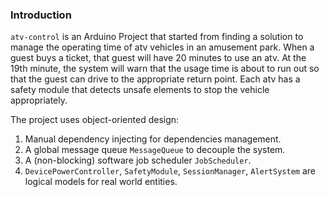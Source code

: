 ### Introduction
`atv-control` is an Arduino Project that started from finding a solution to manage the operating time of atv vehicles in an amusement park. When a guest buys a ticket, that guest will have 20 minutes to use an atv. At the 19th minute, the system will warn that the usage time is about to run out so that the guest can drive to the appropriate return point. Each atv has a safety module that detects unsafe elements to stop the vehicle appropriately.

The project uses object-oriented design:
1. Manual dependency injecting for dependencies management.
2. A global message queue `MessageQueue` to decouple the system.
3. A (non-blocking) software job scheduler `JobScheduler`.
4. `DevicePowerController`, `SafetyModule`, `SessionManager`, `AlertSystem` are logical models for real world entities.
